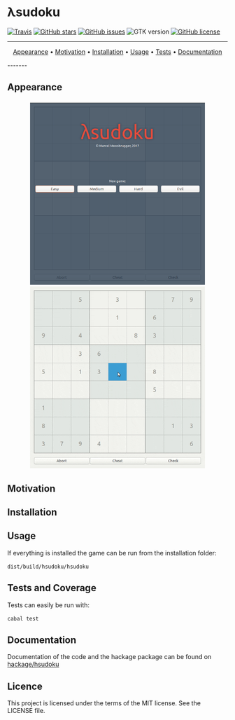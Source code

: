 # λsudoku

[![Travis](https://img.shields.io/travis/marcelmoosbrugger/hsudoku.svg)](https://travis-ci.org/marcelmoosbrugger/hsudoku)
[![GitHub stars](https://img.shields.io/github/stars/marcelmoosbrugger/hsudoku.svg)](https://github.com/marcelmoosbrugger/hsudoku/stargazers)
[![GitHub issues](https://img.shields.io/github/issues/marcelmoosbrugger/hsudoku.svg)](https://github.com/marcelmoosbrugger/hsudoku/issues)
![GTK version](https://img.shields.io/badge/GTK-3-blue.svg)
[![GitHub license](https://img.shields.io/badge/license-MIT-blue.svg)](https://raw.githubusercontent.com/marcelmoosbrugger/hsudoku/master/LICENSE)

-------
<p align="center">
    <a href="#appearance">Appearance</a> &bull;
    <a href="#motivation">Motivation</a> &bull;
    <a href="#installation">Installation</a> &bull;
    <a href="#installation">Usage</a> &bull;
    <a href="#tests-and-coverage">Tests</a> &bull;
    <a href="#documentation">Documentation</a>
</p>
-------

## Appearance

<h3 align="center">
  <img width="400px" src="gui/menu.png" alt="Menu" />
  <img width="400px" src="gui/play.gif" alt="Gameplay" />
</h3>

## Motivation

## Installation

## Usage
If everything is installed the game can be run from the installation folder:
```
dist/build/hsudoku/hsudoku
```

## Tests and Coverage
Tests can easily be run with:
```
cabal test
```

## Documentation
Documentation of the code and the hackage package can be found on [hackage/hsudoku](https://hackage.haskell.org/package/hsudoku)

## Licence
This project is licensed under the terms of the MIT license. See the LICENSE file.
